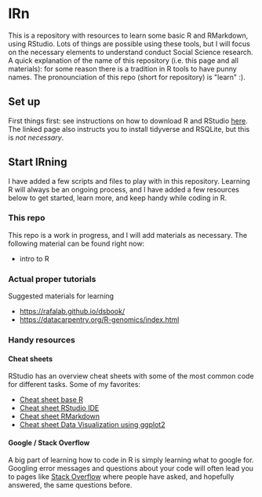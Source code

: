 # lRn
This is a repository with resources to learn some basic R and RMarkdown, using RStudio. Lots of things are possible using these tools, but I will focus on the necessary elements to understand conduct Social Science research. A quick explanation of the name of this repository (i.e. this page and all materials): for some reason there is a tradition in R tools to have punny names. The pronounciation of this repo (short for repository) is "learn" :).

## Set up
First things first: see instructions on how to download R and RStudio [here](https://datacarpentry.org/R-genomics/index.html#setup_instructions). The linked page also instructs you to install tidyverse and RSQLite, but this is *not necessary*.

## Start lRning
I have added a few scripts and files to play with in this repository. Learning R will always be an ongoing process, and I have added a few resources below to get started, learn more, and keep handy while coding in R.

### This repo
This repo is a work in progress, and I will add materials as necessary. The following material can be found right now:

- intro to R

### Actual proper tutorials
Suggested materials for learning
- https://rafalab.github.io/dsbook/
- https://datacarpentry.org/R-genomics/index.html

### Handy resources

#### Cheat sheets
RStudio has an overview cheat sheets with some of the most common code for different tasks. Some of my favorites:
- [Cheat sheet base R](https://raw.githubusercontent.com/rstudio/cheatsheets/master/base-r.pdf)
- [Cheat sheet RStudio IDE](https://raw.githubusercontent.com/rstudio/cheatsheets/master/rstudio-ide.pdf)
- [Cheat sheet RMarkdown](https://raw.githubusercontent.com/rstudio/cheatsheets/master/rmarkdown-2.0.pdf)
- [Cheat sheet Data Visualization using ggplot2](https://raw.githubusercontent.com/rstudio/cheatsheets/master/data-visualization-2.1.pdf)

#### Google / Stack Overflow
A big part of learning how to code in R is simply learning what to google for. Googling error messages and questions about your code will often lead you to pages like [Stack Overflow](https://stackoverflow.com/) where people have asked, and hopefully answered, the same questions before.
